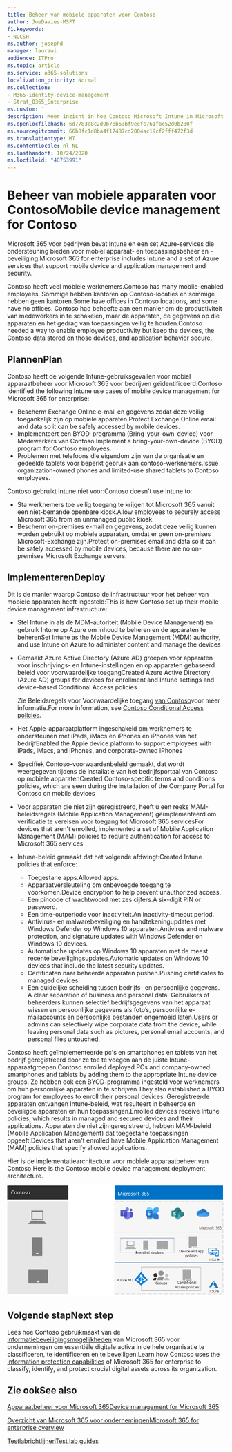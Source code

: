 ```yaml
---
title: Beheer van mobiele apparaten voor Contoso
author: JoeDavies-MSFT
f1.keywords:
- NOCSH
ms.author: josephd
manager: laurawi
audience: ITPro
ms.topic: article
ms.service: o365-solutions
localization_priority: Normal
ms.collection:
- M365-identity-device-management
- Strat_O365_Enterprise
ms.custom: ''
description: Meer inzicht in hoe Contoso Microsoft Intune in Microsoft 365 voor bedrijven gebruikt om de apparaten en de apps die erop worden uitgevoerd, te beheren.
ms.openlocfilehash: 6d7783e8c2d9b78b63bf9eefe761fbc52d0b280f
ms.sourcegitcommit: 66b8fc1d8ba4f17487cd2004ac19cf2fff472f3d
ms.translationtype: MT
ms.contentlocale: nl-NL
ms.lasthandoff: 10/24/2020
ms.locfileid: "48753991"
---
```

# <a name="mobile-device-management-for-contoso"></a><span data-ttu-id="8ea6d-103">Beheer van mobiele apparaten voor Contoso</span><span class="sxs-lookup"><span data-stu-id="8ea6d-103">Mobile device management for Contoso</span></span>

<span data-ttu-id="8ea6d-104">Microsoft 365 voor bedrijven bevat Intune en een set Azure-services die ondersteuning bieden voor mobiel apparaat- en toepassingsbeheer en -beveiliging.</span><span class="sxs-lookup"><span data-stu-id="8ea6d-104">Microsoft 365 for enterprise includes Intune and a set of Azure services that support mobile device and application management and security.</span></span>

<span data-ttu-id="8ea6d-105">Contoso heeft veel mobiele werknemers.</span><span class="sxs-lookup"><span data-stu-id="8ea6d-105">Contoso has many mobile-enabled employees.</span></span> <span data-ttu-id="8ea6d-106">Sommige hebben kantoren op Contoso-locaties en sommige hebben geen kantoren.</span><span class="sxs-lookup"><span data-stu-id="8ea6d-106">Some have offices in Contoso locations, and some have no offices.</span></span> <span data-ttu-id="8ea6d-107">Contoso had behoefte aan een manier om de productiviteit van medewerkers in te schakelen, maar de apparaten, de gegevens op die apparaten en het gedrag van toepassingen veilig te houden.</span><span class="sxs-lookup"><span data-stu-id="8ea6d-107">Contoso needed a way to enable employee productivity but keep the devices, the Contoso data stored on those devices, and application behavior secure.</span></span>

## <a name="plan"></a><span data-ttu-id="8ea6d-108">Plannen</span><span class="sxs-lookup"><span data-stu-id="8ea6d-108">Plan</span></span>

<span data-ttu-id="8ea6d-109">Contoso heeft de volgende Intune-gebruiksgevallen voor mobiel apparaatbeheer voor Microsoft 365 voor bedrijven geïdentificeerd:</span><span class="sxs-lookup"><span data-stu-id="8ea6d-109">Contoso identified the following Intune use cases of mobile device management for Microsoft 365 for enterprise:</span></span>

- <span data-ttu-id="8ea6d-110">Bescherm Exchange Online e-mail en gegevens zodat deze veilig toegankelijk zijn op mobiele apparaten.</span><span class="sxs-lookup"><span data-stu-id="8ea6d-110">Protect Exchange Online email and data so it can be safely accessed by mobile devices.</span></span>
- <span data-ttu-id="8ea6d-111">Implementeert een BYOD-programma (Bring-your-own-device) voor Medewerkers van Contoso.</span><span class="sxs-lookup"><span data-stu-id="8ea6d-111">Implement a bring-your-own-device (BYOD) program for Contoso employees.</span></span>
- <span data-ttu-id="8ea6d-112">Problemen met telefoons die eigendom zijn van de organisatie en gedeelde tablets voor beperkt gebruik aan contoso-werknemers.</span><span class="sxs-lookup"><span data-stu-id="8ea6d-112">Issue organization-owned phones and limited-use shared tablets to Contoso employees.</span></span>

<span data-ttu-id="8ea6d-113">Contoso gebruikt Intune niet voor:</span><span class="sxs-lookup"><span data-stu-id="8ea6d-113">Contoso doesn't use Intune to:</span></span>

- <span data-ttu-id="8ea6d-114">Sta werknemers toe veilig toegang te krijgen tot Microsoft 365 vanuit een niet-bemande openbare kiosk.</span><span class="sxs-lookup"><span data-stu-id="8ea6d-114">Allow employees to securely access Microsoft 365 from an unmanaged public kiosk.</span></span>
- <span data-ttu-id="8ea6d-115">Bescherm on-premises e-mail en gegevens, zodat deze veilig kunnen worden gebruikt op mobiele apparaten, omdat er geen on-premises Microsoft-Exchange zijn.</span><span class="sxs-lookup"><span data-stu-id="8ea6d-115">Protect on-premises email and data so it can be safely accessed by mobile devices, because there are no on-premises Microsoft Exchange servers.</span></span>

## <a name="deploy"></a><span data-ttu-id="8ea6d-116">Implementeren</span><span class="sxs-lookup"><span data-stu-id="8ea6d-116">Deploy</span></span>

<span data-ttu-id="8ea6d-117">Dit is de manier waarop Contoso de infrastructuur voor het beheer van mobiele apparaten heeft ingesteld:</span><span class="sxs-lookup"><span data-stu-id="8ea6d-117">This is how Contoso set up their mobile device management infrastructure:</span></span>

- <span data-ttu-id="8ea6d-118">Stel Intune in als de MDM-autoriteit (Mobile Device Management) en gebruik Intune op Azure om inhoud te beheren en de apparaten te beheren</span><span class="sxs-lookup"><span data-stu-id="8ea6d-118">Set Intune as the Mobile Device Management (MDM) authority, and use Intune on Azure to administer content and manage the devices</span></span>
- <span data-ttu-id="8ea6d-119">Gemaakt Azure Active Directory (Azure AD) groepen voor apparaten voor inschrijvings- en Intune-instellingen en op apparaten gebaseerd beleid voor voorwaardelijke toegang</span><span class="sxs-lookup"><span data-stu-id="8ea6d-119">Created Azure Active Directory (Azure AD) groups for devices for enrollment and Intune settings and device-based Conditional Access policies</span></span>

  <span data-ttu-id="8ea6d-120">Zie Beleidsregels voor Voorwaardelijke toegang [van Contoso](contoso-identity.md#conditional-access-policies-for-identity-and-device-access)voor meer informatie.</span><span class="sxs-lookup"><span data-stu-id="8ea6d-120">For more information, see [Contoso Conditional Access policies](contoso-identity.md#conditional-access-policies-for-identity-and-device-access).</span></span>

- <span data-ttu-id="8ea6d-121">Het Apple-apparaatplatform ingeschakeld om werknemers te ondersteunen met iPads, iMacs en iPhones en iPhones van het bedrijf</span><span class="sxs-lookup"><span data-stu-id="8ea6d-121">Enabled the Apple device platform to support employees with iPads, iMacs, and iPhones, and corporate-owned iPhones</span></span>
- <span data-ttu-id="8ea6d-122">Specifiek Contoso-voorwaardenbeleid gemaakt, dat wordt weergegeven tijdens de installatie van het bedrijfsportaal van Contoso op mobiele apparaten</span><span class="sxs-lookup"><span data-stu-id="8ea6d-122">Created Contoso-specific terms and conditions policies, which are seen during the installation of the Company Portal for Contoso on mobile devices</span></span>
- <span data-ttu-id="8ea6d-123">Voor apparaten die niet zijn geregistreerd, heeft u een reeks MAM-beleidsregels (Mobile Application Management) geïmplementeerd om verificatie te vereisen voor toegang tot Microsoft 365 services</span><span class="sxs-lookup"><span data-stu-id="8ea6d-123">For devices that aren't enrolled, implemented a set of Mobile Application Management (MAM) policies to require authentication for access to Microsoft 365 services</span></span>
- <span data-ttu-id="8ea6d-124">Intune-beleid gemaakt dat het volgende afdwingt:</span><span class="sxs-lookup"><span data-stu-id="8ea6d-124">Created Intune policies that enforce:</span></span>
  - <span data-ttu-id="8ea6d-125">Toegestane apps.</span><span class="sxs-lookup"><span data-stu-id="8ea6d-125">Allowed apps.</span></span>
  - <span data-ttu-id="8ea6d-126">Apparaatversleuteling om onbevoegde toegang te voorkomen.</span><span class="sxs-lookup"><span data-stu-id="8ea6d-126">Device encryption to help prevent unauthorized access.</span></span>
  - <span data-ttu-id="8ea6d-127">Een pincode of wachtwoord met zes cijfers.</span><span class="sxs-lookup"><span data-stu-id="8ea6d-127">A six-digit PIN or password.</span></span>
  - <span data-ttu-id="8ea6d-128">Een time-outperiode voor inactiviteit.</span><span class="sxs-lookup"><span data-stu-id="8ea6d-128">An inactivity-timeout period.</span></span>
  - <span data-ttu-id="8ea6d-129">Antivirus- en malwarebeveiliging en handtekeningupdates met Windows Defender op Windows 10 apparaten.</span><span class="sxs-lookup"><span data-stu-id="8ea6d-129">Antivirus and malware protection, and signature updates with Windows Defender on Windows 10 devices.</span></span>
  - <span data-ttu-id="8ea6d-130">Automatische updates op Windows 10 apparaten met de meest recente beveiligingsupdates.</span><span class="sxs-lookup"><span data-stu-id="8ea6d-130">Automatic updates on Windows 10 devices that include the latest security updates.</span></span>
  - <span data-ttu-id="8ea6d-131">Certificaten naar beheerde apparaten pushen.</span><span class="sxs-lookup"><span data-stu-id="8ea6d-131">Pushing certificates to managed devices.</span></span>
  - <span data-ttu-id="8ea6d-132">Een duidelijke scheiding tussen bedrijfs- en persoonlijke gegevens. </span><span class="sxs-lookup"><span data-stu-id="8ea6d-132">A clear separation of business and personal data.</span></span> <span data-ttu-id="8ea6d-133">Gebruikers of beheerders kunnen selectief bedrijfsgegevens van het apparaat wissen en persoonlijke gegevens als foto’s, persoonlijke e-mailaccounts en persoonlijke bestanden ongemoeid laten.</span><span class="sxs-lookup"><span data-stu-id="8ea6d-133">Users or admins can selectively wipe corporate data from the device, while leaving personal data such as pictures, personal email accounts, and personal files untouched.</span></span>

<span data-ttu-id="8ea6d-134">Contoso heeft geïmplementeerde pc's en smartphones en tablets van het bedrijf geregistreerd door ze toe te voegen aan de juiste Intune-apparaatgroepen.</span><span class="sxs-lookup"><span data-stu-id="8ea6d-134">Contoso enrolled deployed PCs and company-owned smartphones and tablets by adding them to the appropriate Intune device groups.</span></span> <span data-ttu-id="8ea6d-135">Ze hebben ook een BYOD-programma ingesteld voor werknemers om hun persoonlijke apparaten in te schrijven.</span><span class="sxs-lookup"><span data-stu-id="8ea6d-135">They also established a BYOD program for employees to enroll their personal devices.</span></span> <span data-ttu-id="8ea6d-136">Geregistreerde apparaten ontvangen Intune-beleid, wat resulteert in beheerde en beveiligde apparaten en hun toepassingen.</span><span class="sxs-lookup"><span data-stu-id="8ea6d-136">Enrolled devices receive Intune policies, which results in managed and secured devices and their applications.</span></span> <span data-ttu-id="8ea6d-137">Apparaten die niet zijn geregistreerd, hebben MAM-beleid (Mobile Application Management) dat toegestane toepassingen opgeeft.</span><span class="sxs-lookup"><span data-stu-id="8ea6d-137">Devices that aren't enrolled have Mobile Application Management (MAM) policies that specify allowed applications.</span></span>

<span data-ttu-id="8ea6d-138">Hier is de implementatiearchitectuur voor mobiele apparaatbeheer van Contoso.</span><span class="sxs-lookup"><span data-stu-id="8ea6d-138">Here is the Contoso mobile device management deployment architecture.</span></span>

![Implementatie-infrastructuur voor mobiel apparaatbeheer van Contoso](../media/contoso-mdm/contoso-mdm-fig1.png)

## <a name="next-step"></a><span data-ttu-id="8ea6d-140">Volgende stap</span><span class="sxs-lookup"><span data-stu-id="8ea6d-140">Next step</span></span>

<span data-ttu-id="8ea6d-141">Lees hoe Contoso gebruikmaakt van de [informatiebeveiligingsmogelijkheden](contoso-info-protect.md) van Microsoft 365 voor ondernemingen om essentiële digitale activa in de hele organisatie te classificeren, te identificeren en te beveiligen.</span><span class="sxs-lookup"><span data-stu-id="8ea6d-141">Learn how Contoso uses the [information protection capabilities](contoso-info-protect.md) of Microsoft 365 for enterprise to classify, identify, and protect crucial digital assets across its organization.</span></span>

## <a name="see-also"></a><span data-ttu-id="8ea6d-142">Zie ook</span><span class="sxs-lookup"><span data-stu-id="8ea6d-142">See also</span></span>

[<span data-ttu-id="8ea6d-143">Apparaatbeheer voor Microsoft 365</span><span class="sxs-lookup"><span data-stu-id="8ea6d-143">Device management for Microsoft 365</span></span>](device-management-roadmap-microsoft-365.md)

[<span data-ttu-id="8ea6d-144">Overzicht van Microsoft 365 voor ondernemingen</span><span class="sxs-lookup"><span data-stu-id="8ea6d-144">Microsoft 365 for enterprise overview</span></span>](microsoft-365-overview.md)

[<span data-ttu-id="8ea6d-145">Testlabrichtlijnen</span><span class="sxs-lookup"><span data-stu-id="8ea6d-145">Test lab guides</span></span>](m365-enterprise-test-lab-guides.md)

